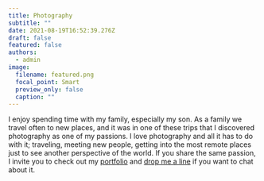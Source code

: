 ```yaml
---
title: Photography
subtitle: ""
date: 2021-08-19T16:52:39.276Z
draft: false
featured: false
authors:
  - admin
image:
  filename: featured.png
  focal_point: Smart
  preview_only: false
  caption: ""
---
```

I enjoy spending time with my family, especially my son. As a family we travel often to new places, and it was in one of these trips that I discovered photography as one of my passions. I love photography and all it has to do with it; traveling, meeting new people, getting into the most remote places just to see another perspective of the world. If you share the same passion, I invite you to check out my [portfolio](https://500px.com/lauradv) and [drop me a line](https://lauradubreuilvall.netlify.app/#contact) if you want to chat about it.